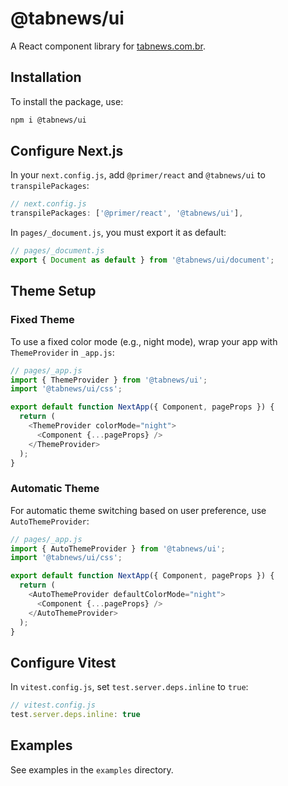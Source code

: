 # @tabnews/ui

A React component library for [tabnews.com.br](https://www.tabnews.com.br/).

## Installation

To install the package, use:

```bash
npm i @tabnews/ui
```

## Configure Next.js

In your `next.config.js`, add `@primer/react` and `@tabnews/ui` to `transpilePackages`:

```js
// next.config.js
transpilePackages: ['@primer/react', '@tabnews/ui'],
```

In `pages/_document.js`, you must export it as default:

```js
// pages/_document.js
export { Document as default } from '@tabnews/ui/document';
```

## Theme Setup

### Fixed Theme

To use a fixed color mode (e.g., night mode), wrap your app with `ThemeProvider` in `_app.js`:

```js
// pages/_app.js
import { ThemeProvider } from '@tabnews/ui';
import '@tabnews/ui/css';

export default function NextApp({ Component, pageProps }) {
  return (
    <ThemeProvider colorMode="night">
      <Component {...pageProps} />
    </ThemeProvider>
  );
}
```

### Automatic Theme

For automatic theme switching based on user preference, use `AutoThemeProvider`:

```js
// pages/_app.js
import { AutoThemeProvider } from '@tabnews/ui';
import '@tabnews/ui/css';

export default function NextApp({ Component, pageProps }) {
  return (
    <AutoThemeProvider defaultColorMode="night">
      <Component {...pageProps} />
    </AutoThemeProvider>
  );
}
```

## Configure Vitest

In `vitest.config.js`, set `test.server.deps.inline` to `true`:

```js
// vitest.config.js
test.server.deps.inline: true
```

## Examples

See examples in the `examples` directory.

